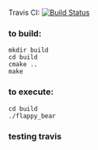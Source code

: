 Travis CI: [![Build Status](https://travis-ci.org/stephenyao/flappy_bear.svg?branch=develop)](https://travis-ci.org/kc1212/flappy_bear)

### to build:
    mkdir build
    cd build
    cmake ..
    make

### to execute:
    cd build
    ./flappy_bear

### testing travis    

